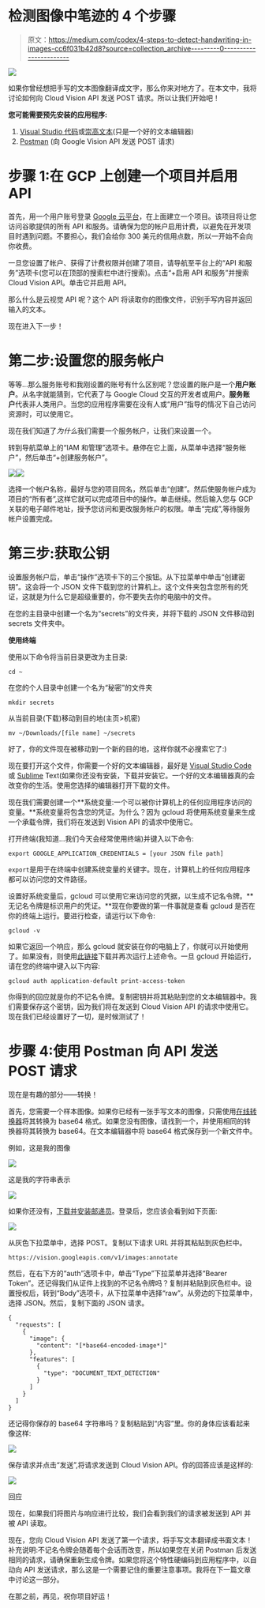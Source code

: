 # 检测图像中笔迹的 4 个步骤

> 原文：<https://medium.com/codex/4-steps-to-detect-handwriting-in-images-cc6f031b42d8?source=collection_archive---------0----------------------->

![](img/08b446690f12aa8e854002f1147191a8.png)

如果你曾经想把手写的文本图像翻译成文字，那么你来对地方了。在本文中，我将讨论如何向 Cloud Vision API 发送 POST 请求。所以让我们开始吧！

**您可能需要预先安装的应用程序:**

1.  [Visual Studio 代码](https://code.visualstudio.com/download)或[崇高文本](https://www.sublimetext.com/3)(只是一个好的文本编辑器)
2.  [Postman](https://www.postman.com/downloads/) (向 Google Vision API 发送 POST 请求)

# **步骤 1:在 GCP 上创建一个项目并启用 API**

首先，用一个用户账号登录 [Google 云平台](https://cloud.google.com/)，在上面建立一个项目。该项目将让您访问谷歌提供的所有 API 和服务。请确保为您的帐户启用计费，以避免在开发项目时遇到问题。不要担心，我们会给你 300 美元的信用点数，所以一开始不会向你收费。

一旦您设置了帐户、获得了计费权限并创建了项目，请导航至平台上的“API 和服务”选项卡(您可以在顶部的搜索栏中进行搜索)。点击“+启用 API 和服务”并搜索 Cloud Vision API。单击它并启用 API。

那么什么是云视觉 API 呢？这个 API 将读取你的图像文件，识别手写内容并返回输入的文本。

现在进入下一步！

# **第二步:设置您的服务帐户**

等等…那么服务账号和我刚设置的账号有什么区别呢？您设置的账户是一个**用户账户**。从名字就能猜到，它代表了与 Google Cloud 交互的开发者或用户。**服务账户**代表非人类用户。当您的应用程序需要在没有人或“用户”指导的情况下自己访问资源时，可以使用它。

现在我们知道了*为什么*我们需要一个服务帐户，让我们来设置一个。

转到导航菜单上的“IAM 和管理”选项卡。悬停在它上面，从菜单中选择“服务帐户”，然后单击“+创建服务帐户”。

![](img/5050e09e76ae8746df294cdb56c3d7cf.png)![](img/9a227940f56f4d4e25fb14b9cacc0688.png)

选择一个帐户名称，最好与您的项目同名，然后单击“创建”。然后使服务帐户成为项目的“所有者”,这样它就可以完成项目中的操作。单击继续。然后输入您与 GCP 关联的电子邮件地址，授予您访问和更改服务帐户的权限。单击“完成”,等待服务帐户设置完成。

# 第三步:获取公钥

设置服务帐户后，单击“操作”选项卡下的三个按钮。从下拉菜单中单击“创建密钥”。这会将一个 JSON 文件下载到您的计算机上。这个文件夹包含您所有的凭证，这就是为什么它是超级重要的，你不要失去你的电脑中的文件。

在您的主目录中创建一个名为“secrets”的文件夹，并将下载的 JSON 文件移动到 secrets 文件夹中。

**使用终端**

使用以下命令将当前目录更改为主目录:

```
cd ~
```

在您的个人目录中创建一个名为“秘密”的文件夹

```
mkdir secrets
```

从当前目录(下载)移动到目的地(主页>机密)

```
mv ~/Downloads/[file name] ~/secrets
```

好了，你的文件现在被移动到一个新的目的地，这样你就不必搜索它了:)

现在要打开这个文件，你需要一个好的文本编辑器，最好是 [Visual Studio Code](https://code.visualstudio.com/download) 或 [Sublime](https://www.sublimetext.com/3) Text(如果你还没有安装，下载并安装它。一个好的文本编辑器真的会改变你的生活。使用您选择的编辑器打开下载的文件。

现在我们需要创建一个**系统变量:一个可以被你计算机上的任何应用程序访问的变量。**系统变量将包含您的凭证。为什么？因为 gcloud 将使用系统变量来生成一个承载令牌，我们将在发送到 Vision API 的请求中使用它。

打开终端(我知道…我们今天会经常使用终端)并键入以下命令:

```
export GOOGLE_APPLICATION_CREDENTIALS = [your JSON file path]
```

`export`是用于在终端中创建系统变量的关键字。现在，计算机上的任何应用程序都可以访问您的文件路径。

设置好系统变量后，gcloud 可以使用它来访问您的凭据，以生成不记名令牌。**无记名令牌是标识用户的凭证。**现在你要做的第一件事就是查看 gcloud 是否在你的终端上运行。要进行检查，请运行以下命令:

```
gcloud -v
```

如果它返回一个响应，那么 gcloud 就安装在你的电脑上了，你就可以开始使用了。如果没有，则使用[此链接](https://cloud.google.com/sdk/docs/install)下载并再次运行上述命令。一旦 gcloud 开始运行，请在您的终端中键入以下内容:

```
gcloud auth application-default print-access-token
```

你得到的回应就是你的不记名令牌。复制密钥并将其粘贴到您的文本编辑器中。我们需要保存这个密钥，因为我们将在发送到 Cloud Vision API 的请求中使用它。现在我们已经设置好了一切，是时候测试了！

# 步骤 4:使用 Postman 向 API 发送 POST 请求

现在是有趣的部分——转换！

首先，您需要一个样本图像。如果你已经有一张手写文本的图像，只需使用[在线转换器](https://onlinejpgtools.com/convert-jpg-to-base64)将其转换为 base64 格式。如果您没有图像，请找到一个，并使用相同的转换器将其转换为 base64。在文本编辑器中将 base64 格式保存到一个新文件中。

例如，这是我的图像

![](img/65bedca48271c1b8749cf715247e48bf.png)

这是我的字符串表示

![](img/e981233a86a58cd5f7e6f32b65e82e80.png)

如果你还没有，[下载并安装邮递员](https://www.postman.com/downloads/)。登录后，您应该会看到如下页面:

![](img/f7e3d8c350544fb9202525673ff68125.png)

从灰色下拉菜单中，选择 POST。复制以下请求 URL 并将其粘贴到灰色栏中。

```
https://vision.googleapis.com/v1/images:annotate
```

然后，在右下方的“auth”选项卡中，单击“Type”下拉菜单并选择“Bearer Token”。还记得我们从证件上找到的不记名令牌吗？复制并粘贴到灰色栏中。设置授权后，转到“Body”选项卡，从下拉菜单中选择“raw”。从旁边的下拉菜单中，选择 JSON。然后，复制下面的 JSON 请求。

```
{
  "requests": [
    {
      "image": {
        "content": "[*base64-encoded-image*]"
      },
      "features": [
        {
          "type": "DOCUMENT_TEXT_DETECTION"
        }
      ]
    }
  ]
}
```

还记得你保存的 base64 字符串吗？复制粘贴到“内容”里。你的身体应该看起来像这样:

![](img/76f1c7331c52b8213aec13ef92da745a.png)

保存请求并点击“发送”,将请求发送到 Cloud Vision API。你的回答应该是这样的:

![](img/bec9271b3d54eaf61219e1c87436edf3.png)

回应

现在，如果我们将图片与响应进行比较，我们会看到我们的请求被发送到 API 并被 API 读取。

现在，您向 Cloud Vision API 发送了第一个请求，将手写文本翻译成书面文本！补充说明:不记名令牌会随着每个会话而改变，所以如果您在关闭 Postman 后发送相同的请求，请确保重新生成令牌。如果您将这个特性硬编码到应用程序中，以自动向 API 发送请求，那么这是一个需要记住的重要注意事项。我将在下一篇文章中讨论这一部分。

在那之前，再见，祝你项目好运！